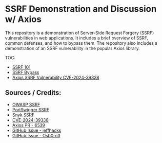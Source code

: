 # SSRF Demonstration and Discussion w/ Axios

This repository is a demonstration of Server-Side Request Forgery (SSRF) vulnerabilities in web applications. It includes a brief overview of SSRF, common defenses, and how to bypass them. The repository also includes a demonstration of an SSRF vulnerability in the popular Axios library.

TOC:
- [SSRF 101](docs/SSRF_101.md)
- [SSRF Bypass](docs/SSRF_bypass.md)
- [Axios SSRF Vulnerability CVE-2024-39338](docs/Axios_SSRF_vuln.md)


## Sources / Credits:
- [OWASP SSRF](https://owasp.org/www-community/attacks/Server_Side_Request_Forgery)
- [PortSwigger SSRF](https://portswigger.net/web-security/ssrf)
- [Snyk SSRF](https://snyk.io/vuln/SNYK-JS-AXIOS-7361793)
- [CVE-2024-39338](https://www.cve.org/CVERecord?id=CVE-2024-39338)
- [Axios PR - 6539](https://github.com/axios/axios/pull/6539/commits/59ddd4427ad31a4c7da63e4ee7405e5c88467521)
- [GitHub Issue - jeffhacks](https://github.com/axios/axios/issues/6463)
- [GitHub Issue - Osb0rn3](https://github.com/axios/axios/issues/6295)